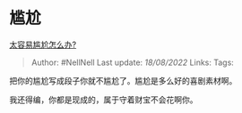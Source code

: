 # 尴尬
[太容易尴尬怎么办?](https://www.zhihu.com/question/488629339/answer/2623504893)

> Author: #NellNell 
> Last update: *18/08/2022* 
> Links: 
> Tags: 

把你的尴尬写成段子你就不尴尬了。尴尬是多么好的喜剧素材啊。

我还得编，你都是现成的，属于守着财宝不会花啊你。